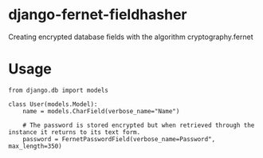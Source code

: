 # django-fernet-fieldhasher
Creating encrypted database fields with the algorithm cryptography.fernet

# Usage

```
from django.db import models

class User(models.Model):
    name = models.CharField(verbose_name="Name")
    
    # The password is stored encrypted but when retrieved through the instance it returns to its text form.
    password = FernetPasswordField(verbose_name=Password", max_length=350)
```